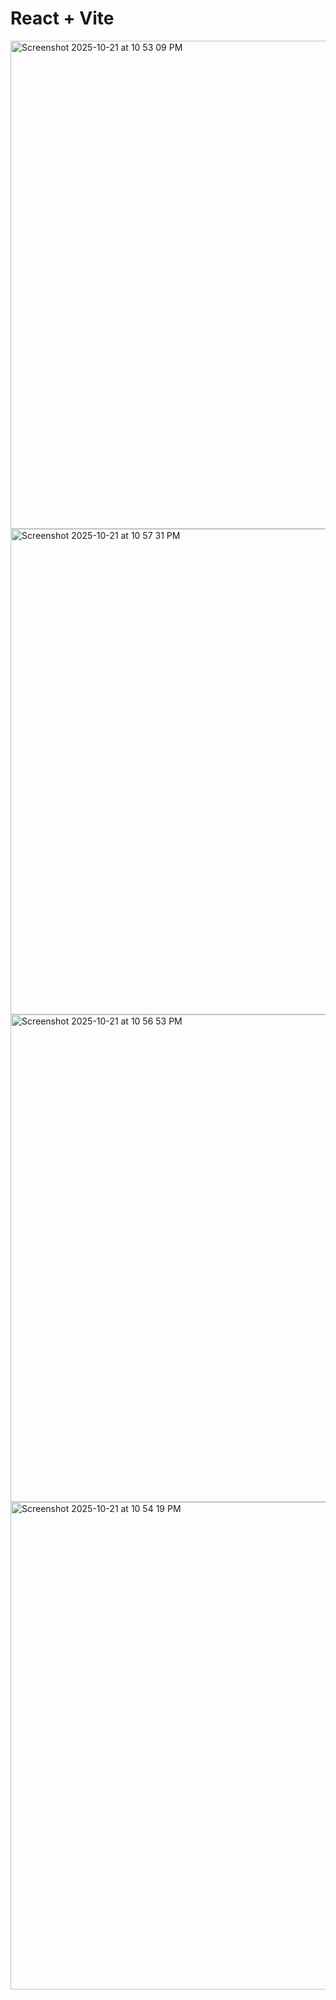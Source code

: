 # React + Vite

<img width="1440" height="781" alt="Screenshot 2025-10-21 at 10 53 09 PM" src="https://github.com/user-attachments/assets/25688030-02f7-456b-bd7c-9c9fb27e2dd2" />
<img width="1440" height="777" alt="Screenshot 2025-10-21 at 10 57 31 PM" src="https://github.com/user-attachments/assets/4d55cbcc-69d2-45f8-8894-77377b853cb3" />
<img width="1440" height="780" alt="Screenshot 2025-10-21 at 10 56 53 PM" src="https://github.com/user-attachments/assets/eaf7bb1f-74fe-43d1-afa7-35d60aa68b74" />
<img width="1440" height="780" alt="Screenshot 2025-10-21 at 10 54 19 PM" src="https://github.com/user-attachments/assets/ba07823b-a090-4ce5-bad2-7bb14666fdc6" />
